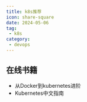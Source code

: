```yaml
---
title: k8s推荐
icon: share-square
date: 2024-05-06
tag:
 - k8s
category:
 - devops
---
```


<!-- more -->


## 在线书籍

- 从Docker到kubernetes进阶[](https://www.qikqiak.com/k8s-book/)
- Kubernetes中文指南[](https://jimmysong.io/kubernetes-handbook/)
